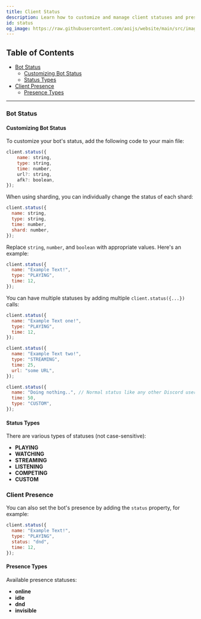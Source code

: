 ```yaml
---
title: Client Status
description: Learn how to customize and manage client statuses and presences in your Discord bot.
id: status
og_image: https://raw.githubusercontent.com/aoijs/website/main/src/images/og/10.png
---
```


<!-- omit from toc -->
## Table of Contents

- [Bot Status](#bot-status)
  - [Customizing Bot Status](#customizing-bot-status)
  - [Status Types](#status-types)
- [Client Presence](#client-presence)
  - [Presence Types](#presence-types)

---

### Bot Status

#### Customizing Bot Status

To customize your bot's status, add the following code to your main file:

```javascript
client.status({
    name: string,
    type: string,
    time: number,
    url?: string,
    afk?: boolean,
});
```

When using sharding, you can individually change the status of each shard:

```javascript
client.status({
  name: string,
  type: string,
  time: number,
  shard: number,
});
```

Replace `string`, `number`, and `boolean` with appropriate values. Here's an example:

```javascript
client.status({
  name: "Example Text!",
  type: "PLAYING",
  time: 12,
});
```

You can have multiple statuses by adding multiple `client.status({...})` calls:

```javascript
client.status({
  name: "Example Text one!",
  type: "PLAYING",
  time: 12,
});

client.status({
  name: "Example Text two!",
  type: "STREAMING",
  time: 25,
  url: "some URL",
});

client.status({
  name: "Doing nothing..", // Normal status like any other Discord user without any state.
  time: 50,
  type: "CUSTOM",
});
```

#### Status Types

There are various types of statuses (not case-sensitive):

- **PLAYING**
- **WATCHING**
- **STREAMING**
- **LISTENING**
- **COMPETING**
- **CUSTOM**

### Client Presence

You can also set the bot's presence by adding the `status` property, for example:

```javascript
client.status({
  name: "Example Text!",
  type: "PLAYING",
  status: "dnd",
  time: 12,
});
```

#### Presence Types

Available presence statuses:

- **online**
- **idle**
- **dnd**
- **invisible**